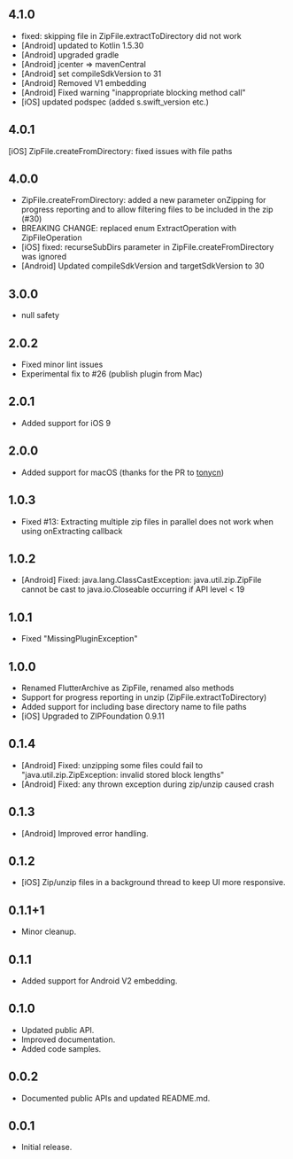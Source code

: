 ## 4.1.0

- fixed: skipping file in ZipFile.extractToDirectory did not work
- [Android] updated to Kotlin 1.5.30
- [Android] upgraded gradle
- [Android] jcenter => mavenCentral
- [Android] set compileSdkVersion to 31
- [Android] Removed V1 embedding
- [Android] Fixed warning "inappropriate blocking method call"
- [iOS] updated podspec (added s.swift_version etc.)

## 4.0.1

[iOS] ZipFile.createFromDirectory: fixed issues with file paths

## 4.0.0

- ZipFile.createFromDirectory: added a new parameter onZipping for progress reporting and to allow filtering files to be included in the zip (#30)
- BREAKING CHANGE: replaced enum ExtractOperation with ZipFileOperation
- [iOS] fixed: recurseSubDirs parameter in ZipFile.createFromDirectory was ignored
- [Android] Updated compileSdkVersion and targetSdkVersion to 30

## 3.0.0

- null safety

## 2.0.2

- Fixed minor lint issues
- Experimental fix to #26 (publish plugin from Mac)

## 2.0.1

- Added support for iOS 9

## 2.0.0

- Added support for macOS (thanks for the PR to [tonycn](https://github.com/tonycn))

## 1.0.3

- Fixed #13: Extracting multiple zip files in parallel does not work when using onExtracting callback

## 1.0.2

- [Android] Fixed: java.lang.ClassCastException: java.util.zip.ZipFile
  cannot be cast to java.io.Closeable occurring if API level < 19

## 1.0.1

- Fixed "MissingPluginException"

## 1.0.0

- Renamed FlutterArchive as ZipFile, renamed also methods
- Support for progress reporting in unzip (ZipFile.extractToDirectory)
- Added support for including base directory name to file paths
- [iOS] Upgraded to ZIPFoundation 0.9.11

## 0.1.4

- [Android] Fixed: unzipping some files could fail to "java.util.zip.ZipException: invalid stored block lengths"
- [Android] Fixed: any thrown exception during zip/unzip caused crash

## 0.1.3

- [Android] Improved error handling.

## 0.1.2

- [iOS] Zip/unzip files in a background thread to keep UI more responsive.

## 0.1.1+1

- Minor cleanup.

## 0.1.1

- Added support for Android V2 embedding.

## 0.1.0

- Updated public API.
- Improved documentation.
- Added code samples.

## 0.0.2

- Documented public APIs and updated README.md.

## 0.0.1

- Initial release.
